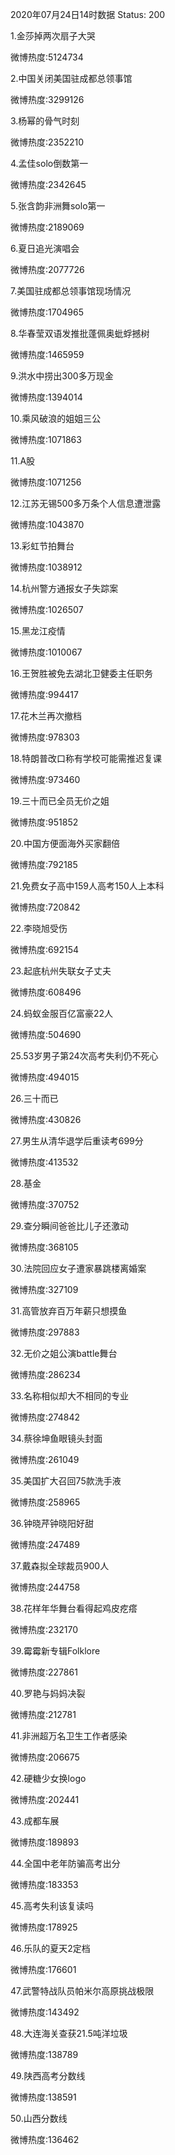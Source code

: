 2020年07月24日14时数据
Status: 200

1.金莎掉两次扇子大哭

微博热度:5124734

2.中国关闭美国驻成都总领事馆

微博热度:3299126

3.杨幂的骨气时刻

微博热度:2352210

4.孟佳solo倒数第一

微博热度:2342645

5.张含韵非洲舞solo第一

微博热度:2189069

6.夏日追光演唱会

微博热度:2077726

7.美国驻成都总领事馆现场情况

微博热度:1704965

8.华春莹双语发推批蓬佩奥蚍蜉撼树

微博热度:1465959

9.洪水中捞出300多万现金

微博热度:1394014

10.乘风破浪的姐姐三公

微博热度:1071863

11.A股

微博热度:1071256

12.江苏无锡500多万条个人信息遭泄露

微博热度:1043870

13.彩虹节拍舞台

微博热度:1038912

14.杭州警方通报女子失踪案

微博热度:1026507

15.黑龙江疫情

微博热度:1010067

16.王贺胜被免去湖北卫健委主任职务

微博热度:994417

17.花木兰再次撤档

微博热度:978303

18.特朗普改口称有学校可能需推迟复课

微博热度:973460

19.三十而已全员无价之姐

微博热度:951852

20.中国方便面海外买家翻倍

微博热度:792185

21.免费女子高中159人高考150人上本科

微博热度:720842

22.李晓旭受伤

微博热度:692154

23.起底杭州失联女子丈夫

微博热度:608496

24.蚂蚁金服百亿富豪22人

微博热度:504690

25.53岁男子第24次高考失利仍不死心

微博热度:494015

26.三十而已

微博热度:430826

27.男生从清华退学后重读考699分

微博热度:413532

28.基金

微博热度:370752

29.查分瞬间爸爸比儿子还激动

微博热度:368105

30.法院回应女子遭家暴跳楼离婚案

微博热度:327109

31.高管放弃百万年薪只想摸鱼

微博热度:297883

32.无价之姐公演battle舞台

微博热度:286234

33.名称相似却大不相同的专业

微博热度:274842

34.蔡徐坤鱼眼镜头封面

微博热度:261049

35.美国扩大召回75款洗手液

微博热度:258965

36.钟晓芹钟晓阳好甜

微博热度:247489

37.戴森拟全球裁员900人

微博热度:244758

38.花样年华舞台看得起鸡皮疙瘩

微博热度:232170

39.霉霉新专辑Folklore

微博热度:227861

40.罗艳与妈妈决裂

微博热度:212781

41.非洲超万名卫生工作者感染

微博热度:206675

42.硬糖少女换logo

微博热度:202441

43.成都车展

微博热度:189893

44.全国中老年防骗高考出分

微博热度:183353

45.高考失利该复读吗

微博热度:178925

46.乐队的夏天2定档

微博热度:176601

47.武警特战队员帕米尔高原挑战极限

微博热度:143492

48.大连海关查获21.5吨洋垃圾

微博热度:138789

49.陕西高考分数线

微博热度:138591

50.山西分数线

微博热度:136462

